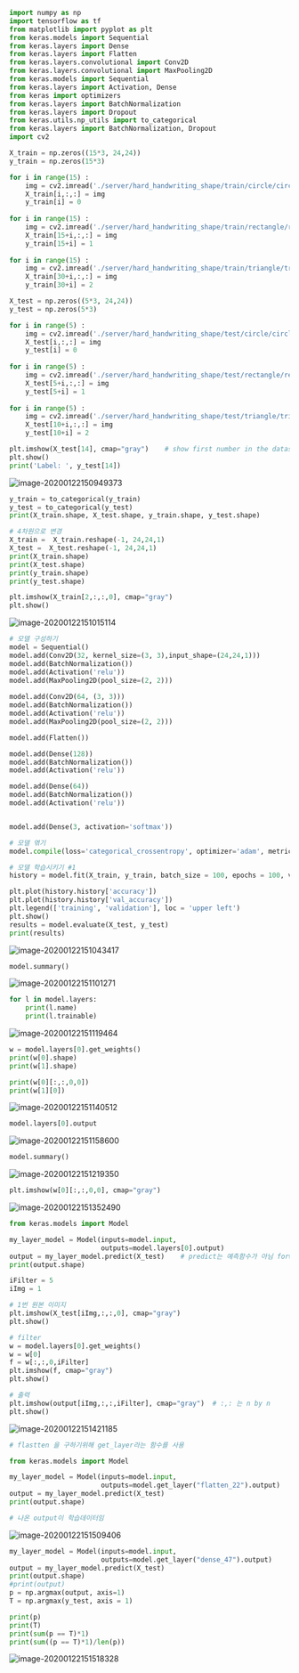 ```python
import numpy as np
import tensorflow as tf
from matplotlib import pyplot as plt
from keras.models import Sequential
from keras.layers import Dense
from keras.layers import Flatten
from keras.layers.convolutional import Conv2D
from keras.layers.convolutional import MaxPooling2D
from keras.models import Sequential
from keras.layers import Activation, Dense
from keras import optimizers
from keras.layers import BatchNormalization
from keras.layers import Dropout
from keras.utils.np_utils import to_categorical
from keras.layers import BatchNormalization, Dropout
import cv2
```

```python
X_train = np.zeros((15*3, 24,24))
y_train = np.zeros(15*3)

for i in range(15) :    
    img = cv2.imread('./server/hard_handwriting_shape/train/circle/circle{0:03d}.png'.format(i+1), 0)        
    X_train[i,:,:] = img
    y_train[i] = 0
    
for i in range(15) :    
    img = cv2.imread('./server/hard_handwriting_shape/train/rectangle/rectangle{0:03d}.png'.format(i+1), 0)        
    X_train[15+i,:,:] = img
    y_train[15+i] = 1
    
for i in range(15) :    
    img = cv2.imread('./server/hard_handwriting_shape/train/triangle/triangle{0:03d}.png'.format(i+1), 0)        
    X_train[30+i,:,:] = img
    y_train[30+i] = 2     
```

```python
X_test = np.zeros((5*3, 24,24))
y_test = np.zeros(5*3)

for i in range(5) :    
    img = cv2.imread('./server/hard_handwriting_shape/test/circle/circle{0:03d}.png'.format(i+21), 0)        
    X_test[i,:,:] = img
    y_test[i] = 0
    
for i in range(5) :    
    img = cv2.imread('./server/hard_handwriting_shape/test/rectangle/rectangle{0:03d}.png'.format(i+21), 0)        
    X_test[5+i,:,:] = img
    y_test[5+i] = 1
    
for i in range(5) :    
    img = cv2.imread('./server/hard_handwriting_shape/test/triangle/triangle{0:03d}.png'.format(i+21), 0)        
    X_test[10+i,:,:] = img
    y_test[10+i] = 2
```

```python
plt.imshow(X_test[14], cmap="gray")    # show first number in the dataset
plt.show()
print('Label: ', y_test[14])
```

![image-20200122150949373](images/image-20200122150949373.png)

```python
y_train = to_categorical(y_train)
y_test = to_categorical(y_test)
print(X_train.shape, X_test.shape, y_train.shape, y_test.shape)
```

```python
# 4차원으로 변경
X_train =  X_train.reshape(-1, 24,24,1)
X_test =  X_test.reshape(-1, 24,24,1)
print(X_train.shape)
print(X_test.shape)
print(y_train.shape)
print(y_test.shape)
```

```python
plt.imshow(X_train[2,:,:,0], cmap="gray")  
plt.show()
```

![image-20200122151015114](images/image-20200122151015114.png)



```python
# 모델 구성하기
model = Sequential()
model.add(Conv2D(32, kernel_size=(3, 3),input_shape=(24,24,1)))
model.add(BatchNormalization())
model.add(Activation('relu'))
model.add(MaxPooling2D(pool_size=(2, 2)))
    
model.add(Conv2D(64, (3, 3))) 
model.add(BatchNormalization())
model.add(Activation('relu'))
model.add(MaxPooling2D(pool_size=(2, 2)))

model.add(Flatten())

model.add(Dense(128)) 
model.add(BatchNormalization())
model.add(Activation('relu'))

model.add(Dense(64)) 
model.add(BatchNormalization())
model.add(Activation('relu'))


model.add(Dense(3, activation='softmax'))

# 모델 엮기
model.compile(loss='categorical_crossentropy', optimizer='adam', metrics=['accuracy'])
```

```python
# 모델 학습시키기 #1
history = model.fit(X_train, y_train, batch_size = 100, epochs = 100, validation_data =(X_test, y_test), verbose = 0)
```

```python
plt.plot(history.history['accuracy'])
plt.plot(history.history['val_accuracy'])
plt.legend(['training', 'validation'], loc = 'upper left')
plt.show()
results = model.evaluate(X_test, y_test)
print(results)
```

![image-20200122151043417](images/image-20200122151043417.png)



```python
model.summary()
```

![image-20200122151101271](images/image-20200122151101271.png)



```python
for l in model.layers:
    print(l.name)
    print(l.trainable)
```

![image-20200122151119464](images/image-20200122151119464.png)



```python
w = model.layers[0].get_weights()
print(w[0].shape)
print(w[1].shape)

print(w[0][:,:,0,0])
print(w[1][0])
```

![image-20200122151140512](images/image-20200122151140512.png)

```python
model.layers[0].output
```

![image-20200122151158600](images/image-20200122151158600.png)

```python
model.summary()
```

![image-20200122151219350](images/image-20200122151219350.png)

```python
plt.imshow(w[0][:,:,0,0], cmap="gray")
```

![image-20200122151352490](images/image-20200122151352490.png)

```python
from keras.models import Model

my_layer_model = Model(inputs=model.input, 
                       outputs=model.layers[0].output)
output = my_layer_model.predict(X_test)    # predict는 예측함수가 아님 forward 함수임
print(output.shape)

iFilter = 5
iImg = 1

# 1번 원본 이미지
plt.imshow(X_test[iImg,:,:,0], cmap="gray")
plt.show()

# filter
w = model.layers[0].get_weights()
w = w[0]
f = w[:,:,0,iFilter]
plt.imshow(f, cmap="gray")
plt.show()

# 출력
plt.imshow(output[iImg,:,:,iFilter], cmap="gray")  # :,: 는 n by n
plt.show()
```

![image-20200122151421185](images/image-20200122151421185.png)

```python
# flastten 을 구하기위해 get_layer라는 함수를 사용

from keras.models import Model

my_layer_model = Model(inputs=model.input, 
                       outputs=model.get_layer("flatten_22").output)
output = my_layer_model.predict(X_test)
print(output.shape)

# 나온 output이 학습데이터임
```

![image-20200122151509406](images/image-20200122151509406.png)

```python
my_layer_model = Model(inputs=model.input, 
                       outputs=model.get_layer("dense_47").output)
output = my_layer_model.predict(X_test)
print(output.shape)
#print(output)
p = np.argmax(output, axis=1)
T = np.argmax(y_test, axis = 1)

print(p)
print(T)
print(sum(p == T)*1)
print(sum((p == T)*1)/len(p))
```

![image-20200122151518328](images/image-20200122151518328.png)

